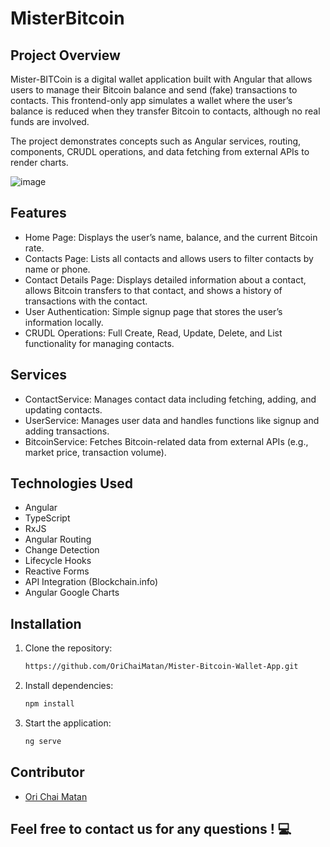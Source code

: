 # MisterBitcoin

## Project Overview
Mister-BITCoin is a digital wallet application built with Angular that allows users to manage their Bitcoin balance and send (fake) transactions to contacts. This frontend-only app simulates a wallet where the user’s balance is reduced when they transfer Bitcoin to contacts, although no real funds are involved.

The project demonstrates concepts such as Angular services, routing, components, CRUDL operations, and data fetching from external APIs to render charts.

![image](https://github.com/user-attachments/assets/2ff5d15e-6bb3-4f34-9c1d-bb0ad52a971a)


## Features
- Home Page: Displays the user’s name, balance, and the current Bitcoin rate.
- Contacts Page: Lists all contacts and allows users to filter contacts by name or phone.
- Contact Details Page: Displays detailed information about a contact, allows Bitcoin transfers to that contact, and shows a history of transactions with the contact.
- User Authentication: Simple signup page that stores the user’s information locally.
- CRUDL Operations: Full Create, Read, Update, Delete, and List functionality for managing contacts.
## Services
- ContactService: Manages contact data including fetching, adding, and updating contacts.
- UserService: Manages user data and handles functions like signup and adding transactions.
- BitcoinService: Fetches Bitcoin-related data from external APIs (e.g., market price, transaction volume).
## Technologies Used
- Angular
- TypeScript
- RxJS
- Angular Routing
- Change Detection
- Lifecycle Hooks
- Reactive Forms
- API Integration (Blockchain.info)
- Angular Google Charts
 ## Installation
1. Clone the repository:
   ```bash
   https://github.com/OriChaiMatan/Mister-Bitcoin-Wallet-App.git

2. Install dependencies:
   ```bash
   npm install

3. Start the application:
   ```bash
   ng serve
  ## Contributor
- [Ori Chai Matan](https://github.com/OriChaiMatan)
## Feel free to contact us for any questions ! 💻
